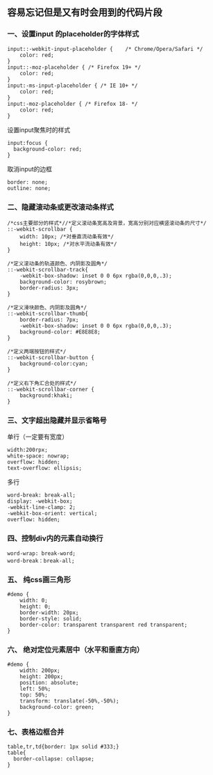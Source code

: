 ## 容易忘记但是又有时会用到的代码片段
### 一、设置input 的placeholder的字体样式

```$xslt
input::-webkit-input-placeholder {    /* Chrome/Opera/Safari */
    color: red;
}
input::-moz-placeholder { /* Firefox 19+ */  
    color: red;
}
input:-ms-input-placeholder { /* IE 10+ */
    color: red;
}
input:-moz-placeholder { /* Firefox 18- */
    color: red;
}

```
设置input聚焦时的样式
```$xslt
input:focus {   
  background-color: red;
}
```
取消input的边框 
```$xslt
border: none;
outline: none;
```
### 二、隐藏滚动条或更改滚动条样式  
```$xslt
/*css主要部分的样式*//*定义滚动条宽高及背景，宽高分别对应横竖滚动条的尺寸*/
::-webkit-scrollbar {
    width: 10px; /*对垂直流动条有效*/
    height: 10px; /*对水平流动条有效*/
}

/*定义滚动条的轨道颜色、内阴影及圆角*/
::-webkit-scrollbar-track{
    -webkit-box-shadow: inset 0 0 6px rgba(0,0,0,.3);
    background-color: rosybrown;
    border-radius: 3px;
}

/*定义滑块颜色、内阴影及圆角*/
::-webkit-scrollbar-thumb{ 
    border-radius: 7px;
    -webkit-box-shadow: inset 0 0 6px rgba(0,0,0,.3);
    background-color: #E8E8E8;
}

/*定义两端按钮的样式*/
::-webkit-scrollbar-button {
    background-color:cyan;
}

/*定义右下角汇合处的样式*/
::-webkit-scrollbar-corner {
    background:khaki;
}

```

### 三、文字超出隐藏并显示省略号
单行（一定要有宽度）
```$xslt
width:200rpx;
white-space: nowrap;
overflow: hidden;
text-overflow: ellipsis;
```
多行
```$xslt
word-break: break-all;
display: -webkit-box;
-webkit-line-clamp: 2;
-webkit-box-orient: vertical;
overflow: hidden;
```
### 四、控制div内的元素自动换行

```$xslt
word-wrap: break-word;
word-break：break-all;
```

### 五、 纯css画三角形
```$xslt
#demo {
    width: 0;
    height: 0;
    border-width: 20px;
    border-style: solid;
    border-color: transparent transparent red transparent;
}
```

### 六、 绝对定位元素居中（水平和垂直方向）

```$xslt
#demo {
    width: 200px;
    height: 200px;
    position: absolute;
    left: 50%;
    top: 50%;
    transform: translate(-50%,-50%);
    background-color: green;
}

```

### 七、表格边框合并

```$xslt
table,tr,td{border: 1px solid #333;}
table{
  border-collapse: collapse;
}
```